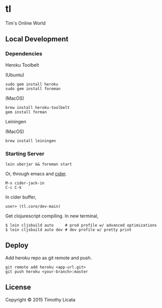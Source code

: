 # tl

Tim's Online World

## Local Development

### Dependencies

Heroku Toolbelt

(Ubuntu)

    sudo gem install heroku
    sudo gem install foreman

(MacOS)

    brew install heroku-toolbelt
    gem install forman

Leiningen

(MacOS)

    brew install leiningen

### Starting Server

    lein uberjar && foreman start

Or, through emacs and [cider](https://github.com/clojure-emacs/cider).

    M-x cider-jack-in
    C-c C-k

In cider buffer,

    user> (tl.core/dev-main)

Get clojurescript compiling. In new terminal,

    $ lein cljsbuild auto     # prod profile w/ advanced optimizations
    $ lein cljsbuild auto dev # dev profile w/ pretty print

## Deploy

Add heroku repo as git remote and push.

    git remote add heroku <app-url.git>
    git push heroku <your-branch>:master

## License
Copyright &copy; 2015 Timothy Licata
